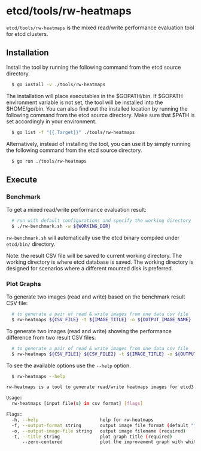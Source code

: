 # etcd/tools/rw-heatmaps

`etcd/tools/rw-heatmaps` is the mixed read/write performance evaluation tool for etcd clusters.

## Installation

Install the tool by running the following command from the etcd source directory.

```sh
  $ go install -v ./tools/rw-heatmaps
```

The installation will place executables in the $GOPATH/bin. If $GOPATH environment variable is not set, the tool will be installed into the $HOME/go/bin. You can also find out the installed location by running the following command from the etcd source directory. Make sure that $PATH is set accordingly in your environment.

```sh
  $ go list -f "{{.Target}}" ./tools/rw-heatmaps
```

Alternatively, instead of installing the tool, you can use it by simply running the following command from the etcd source directory.

```sh
  $ go run ./tools/rw-heatmaps
```

## Execute

### Benchmark

To get a mixed read/write performance evaluation result:
```sh
  # run with default configurations and specify the working directory
  $ ./rw-benchmark.sh -w ${WORKING_DIR}
```
`rw-benchmark.sh` will automatically use the etcd binary compiled under `etcd/bin/` directory.

Note: the result CSV file will be saved to current working directory. The working directory is where etcd database is saved. The working directory is designed for scenarios where a different mounted disk is preferred.

### Plot Graphs

To generate two images (read and write) based on the benchmark result CSV file:

```sh
  # to generate a pair of read & write images from one data csv file
  $ rw-heatmaps ${CSV_FILE} -t ${IMAGE_TITLE} -o ${OUTPUT_IMAGE_NAME}
```

To generate two images (read and write) showing the performance difference from two result CSV files:

```sh
  # to generate a pair of read & write images from one data csv file
  $ rw-heatmaps ${CSV_FILE1} ${CSV_FILE2} -t ${IMAGE_TITLE} -o ${OUTPUT_IMAGE_NAME}
```

To see the available options use the `--help` option.

```sh
  $ rw-heatmaps --help

rw-heatmaps is a tool to generate read/write heatmaps images for etcd3.

Usage:
  rw-heatmaps [input file(s) in csv format] [flags]

Flags:
  -h, --help                       help for rw-heatmaps
  -f, --output-format string       output image file format (default "jpg")
  -o, --output-image-file string   output image filename (required)
  -t, --title string               plot graph title (required)
      --zero-centered              plot the improvement graph with white color represents 0.0 (default true)
```
